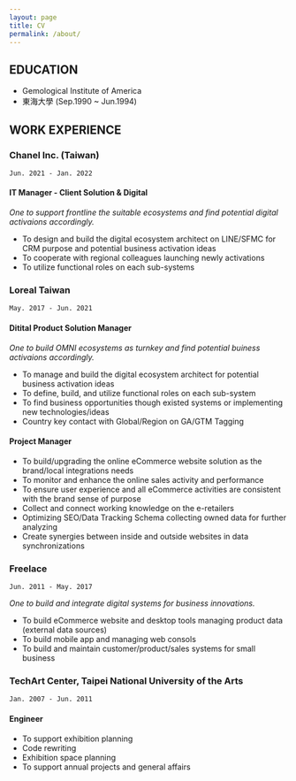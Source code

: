 ```yaml
---
layout: page
title: CV
permalink: /about/
---
```


## EDUCATION

- Gemological Institute of America 
- 東海大學 (Sep.1990 ~ Jun.1994)

## WORK EXPERIENCE


### Chanel Inc. (Taiwan)
`Jun. 2021 - Jan. 2022`
#### IT Manager - Client Solution & Digital
*One to support frontline the suitable ecosystems and find potential digital activaions accordingly.*
- To design and build the digital ecosystem architect on LINE/SFMC for CRM purpose and potential business activation ideas
- To cooperate with regional colleagues launching newly activations 
- To utilize functional roles on each sub-systems

### Loreal Taiwan
`May. 2017 - Jun. 2021`
#### Ditital Product Solution Manager

*One to build OMNI ecosystems as turnkey and find potential buiness activaions accordingly.*

- To manage and build the digital ecosystem architect for potential business activation ideas
- To define, build, and utilize functional roles on each sub-system
- To find business opportunities though existed systems or implementing new technologies/ideas
- Country key contact with Global/Region on GA/GTM Tagging

#### Project Manager
- To build/upgrading the online eCommerce website solution as the brand/local integrations needs
- To monitor and enhance the online sales activity and performance
- To ensure user experience and all eCommerce activities are consistent with the brand sense of purpose
- Collect and connect working knowledge on the e-retailers
- Optimizing SEO/Data Tracking Schema collecting owned data for further analyzing
- Create synergies between inside and outside websites in data synchronizations

### Freelace
`Jun. 2011 - May. 2017`

*One to build and integrate digital systems for business innovations.*

- To build eCommerce website and desktop tools managing product data (external data sources) 
- To build mobile app and managing web consols 
- To build and maintain customer/product/sales systems for small business

### TechArt Center, Taipei National University of the Arts
`Jan. 2007 - Jun. 2011`
#### Engineer

- To support exhibition planning
- Code rewriting
- Exhibition space planning
- To support annual projects and general affairs
